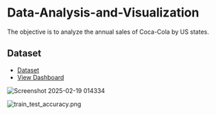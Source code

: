# Data-Analysis-and-Visualization
The objective is to analyze the annual sales of Coca-Cola by US states. 

## Dataset 

- <a href = "https://github.com/Gideono29/Data-Analysis-and-Visualization/blob/main/Power%20BI%20Dataset%20vF.xlsx">Dataset</a>
- <a href = "https://github.com/Gideono29/Data-Analysis-and-Visualization/blob/main/Screenshot%202025-02-19%20014334.png">View Dashboard</a>

![Screenshot 2025-02-19 014334](https://github.com/user-attachments/assets/e40b9896-9157-4c3b-a7a5-c4a3c184ab8c)


![train_test_accuracy.png](https://github.com/user-attachments/assets/e40b9896-9157-4c3b-a7a5-c4a3c184ab8c)
